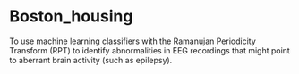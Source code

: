 # Boston_housing
To use machine learning classifiers with the Ramanujan Periodicity Transform (RPT) to identify abnormalities in EEG recordings that might point to aberrant brain activity (such as epilepsy).

